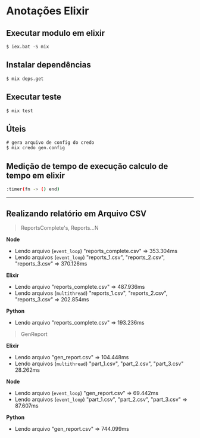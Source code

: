 # Anotações Elixir

## Executar modulo em elixir

```shell
$ iex.bat -S mix
```

## Instalar dependências

```shell
$ mix deps.get
```

## Executar teste

```shell
$ mix test
```

## Úteis

```shell
# gera arquivo de config do credo
$ mix credo gen.config
```

## Medição de tempo de execução calculo de tempo em elixir

```bash
:timer(fn -> () end)
```

---

## Realizando relatório em Arquivo CSV

> ReportsComplete's, Reports...N

**Node**

- Lendo arquivo (`event_loop`) "reports_complete.csv" => 353.304ms
- Lendo arquivos (`event_loop`) "reports_1.csv", "reports_2.csv", "reports_3.csv" => 370.126ms

**Elixir**

- Lendo arquivo "reports_complete.csv" => 487.936ms
- Lendo arquivos (`multithread`) "reports_1.csv", "reports_2.csv", "reports_3.csv" => 202.854ms

**Python**

- Lendo arquivo "reports_complete.csv" => 193.236ms

> GenReport

**Elixir**

- Lendo arquivo "gen_report.csv" => 104.448ms
- Lendo arquivos (`multithread`) "part_1.csv", "part_2.csv", "part_3.csv" 28.262ms

**Node**

- Lendo arquivo (`event_loop`) "gen_report.csv" => 69.442ms
- Lendo arquivos (`event_loop`) "part_1.csv", "part_2.csv", "part_3.csv" => 87.607ms

**Python**

- Lendo arquivo "gen_report.csv" => 744.099ms
